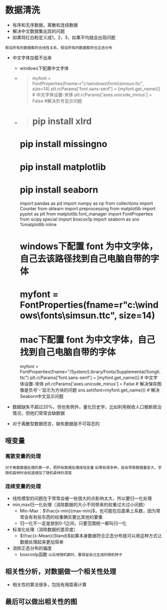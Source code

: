 # 数据清洗
+ 有序和无序数据，离散和连续数据
+ 解决中文数据集出现的问题
+ 如果将红白粉定义成1，2，3，如果平均就会出现问题

`假设所有的数据都符合线性关系，假设所有的数据都符合正态分布`
+ 中文字体加载不出来
    - windows下配置中文字体
    - > myfont = FontProperties(fname=r"c:\windows\fonts\simsun.ttc",           size=14)
        plt.rcParams['font.sans-serif'] = [myfont.get_name()]  # 中文字体设置-宋体
        plt.rcParams['axes.unicode_minus'] = False #解决负号显示问题 
    - > # pip install xlrd
        # pip install missingno
        # pip install matplotlib
        # pip install seaborn
        import pandas as pd
        import numpy as np
        from collections import Counter
        from sklearn import preprocessing
        from matplotlib import pyplot as plt
        from matplotlib.font_manager import FontProperties
        from scipy.special import boxcox1p
        import seaborn as sns
        %matplotlib inline
        # windows下配置 font 为中文字体，自己去该路径找到自己电脑自带的字体
        # myfont = FontProperties(fname=r"c:\windows\fonts\simsun.ttc", size=14)
        # mac下配置 font 为中文字体，自己找到自己电脑自带的字体
        myfont = FontProperties(fname="/System/Library/Fonts/Supplemental/Songti.ttc")
        plt.rcParams['font.sans-serif'] = [myfont.get_name()]  # 中文字体设置-宋体
        plt.rcParams['axes.unicode_minus'] = False  # 解决保存图像是负号'-'显示为方块的问题
        sns.set(font=myfont.get_name())  # 解决Seaborn中文显示问题


+ 数据缺失不超过20%，但也有例外，量化历史学，比如利用税收人口推断政治情况，但他们常常会缺数据
+ 对于离散型数据而言，缺失数据是不可容忍的


## 哑变量
### 离散变量的处理
`对于离散数据处理的第一步，把所有数据处理成哑变量`
`如果有很多种，就会导致数据量变大，学随机森林时会知道增加了随机森林的深度`
### 连续变量的处理
+ 线性模型的问题在于常常会被一些很大的点影响太大，所以要归一化处理
+ min,max归一化处理（消除数据的大小不同带来的权重过大过小问题）
    - Min-Max：$\frac{x-min}{max-min}$，也可能在后面乘上系数，因为常常会有有些东西的权重确实要比其他的要重
    - 归一化不一定是放到0-1之间，只要范围统一都叫归一化
+ 标准化处理（消除数据的差异度）
    - $\frac{x-Mean}{Stand}$如果本身数据符合正态分布就可以用这种方式让数据处理起来更加简单
+ 消除正态分布的偏度
    - boxcoxlp函数
`以后用随机数时，要保留自己生成的随机种子`


## 相关性分析，对数据做一个相关性处理
+ 相关性的算法很多，包括有用距离计算

## 最后可以做出相关性的图